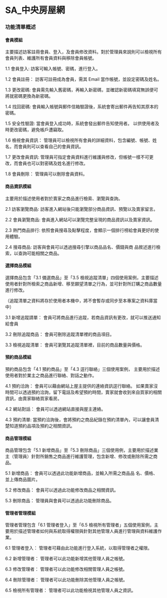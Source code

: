 # SA_中央房屋網


###	功能清單概述 

####	會員模組

主要描述訪客註冊會員、登入，及會員修改資料。對於管理員來說則可以檢視所有會員列表、維護所有會員資料與移除會員帳號。



1.1	會員登入:
訪客可輸入帳號、密碼，進行登入。

1.2	會員註冊：
訪客可註冊成為會員，需其 Email 當作帳號，並設定密碼及姓名。

1.3	更改密碼:
會員需先輸入舊密碼，再輸入新密碼，並確認新密碼填寫無誤便可將就密碼更換為新密碼。

1.4	找回密碼:
會員輸入帳號與郵件信箱驗證後，系統會寄出郵件再告知其原本的密碼。

1.5	安全性驗證:
當會員登入成功時，系統會發出郵件告知使用者。
以供使用者及時更改密碼，避免帳戶遭竊取。

1.6	檢視會員資訊：
管理員可以檢視所有會員的詳細資料，包含編號、帳號、姓名，而會員則可以查看自己的會員資訊。

1.7	更改會員資訊:
管理員可指定會員資料進行維護與修改，但帳號一樣不可更改，而會員也可以對密碼及姓名進行修改。

1.8  會員刪除：
管理員可以刪除會員資料。

####	商品資訊模組

主要用於描述使用者對於賣家之商品進行檢索、瀏覽與查詢。

2.1 訪客瀏覽商品:
訪客進入網站後只能瀏覽部分商品資訊、預覽以及賣家留言。

2.2 會員瀏覽商品:
會員進入網站可以瀏覽完整呈現的商品資訊以及賣家資訊。

2.3 熱門商品排行:
依照會員搜尋及點擊程度，會顯示一個排行榜給會員更好的使用體驗。

2.4 搜尋商品:
訪客與會員可以透過搜尋引擎以商品品名、價錢與商  品敘述進行檢索，以查詢可能相關之商品。

####	選擇商品模組
選擇商品包含「3.1 備選商品」至「3.5 檢視追蹤清單」四個使用案例，主要描述使用者針對所檢索之商品新增、移至願望清單之行為，並可針對所訂購之商品數量進行修改。

（追蹤清單之資料將存於使用者本機中，將不會暫存或同步至本專案之資料庫當中）

3.1 新增追蹤請單：
會員可將商品進行追蹤，若商品資訊有更改，就可以推送通知給會員

3.2 刪除追蹤商品：
  		會員可刪除追蹤清單裡的商品項目。
      
3.3 檢視追蹤清單：
   會員可瀏覽其追蹤清單裡，目前的商品數量與價格。
   
####	預約商品模組

預約商品包含「4.1 預約商品」至「4.3 逕行聯絡」三個使用案例，  主要用於描述使用者對於業主之商品進行聯絡、對話之動作。

4.1 預約洽詢：
  會員可以藉由網站上屋主提供的連絡資訊逕行聯絡。
如果賣家沒時間可以透過預約洽詢，留下電話及希望預約時間，賣家就會收到來自買家的相關資訊，由賣家聯絡買家看房。

4.2 網站對話：
 會員可以透過網站直接與屋主連絡。
 
4.3 預約清單:
當預約洽詢後，會將預約之商品紀錄在預約清單內，可以讓會員清楚知道預約品項及預約之相關資訊。

####	商品管理模組
商品管理包含「5.1 新增商品」至「5.3 刪除商品」三個使用例，主要用於描述業主（管理員）針對所銷售之商品進行維護管理，包含新增、修改或刪除所需之商品。

5.1 新增商品：
會員可以透過此功能新增商品，並輸入所需之商品品 名、價格、並上傳商品圖片。

5.2 修改商品：
  會員可以透過此功能修改商品之相關資訊。
  
5.3 刪除商品：
 管理員與會員可以透過此功能刪除商品。
 
####	管理者管理模組
管理者管理包含「6.1 管理者登入」至「6.5 檢視所有管理者」五個使用案例，主要用於描述管理者如何與系統取得權限與針對其他管理人員進行管理與資料維護作業。

6.1 管理者登入：
管理者可藉由此功能進行登入系統，以取得管理者之權限。

6.2 新增管理者：
 管理者可以此功能新增其他管理人員之帳號。
 
6.3 修改管理者：
 管理者可以此功能修改相關管理人員之帳號。
 
6.4 刪除管理者：
 管理者可以此功能刪除其他管理人員之帳號。
 
6.5 檢視所有管理者：
 	 管理者可以此功能檢視其他管理人員之資訊。





